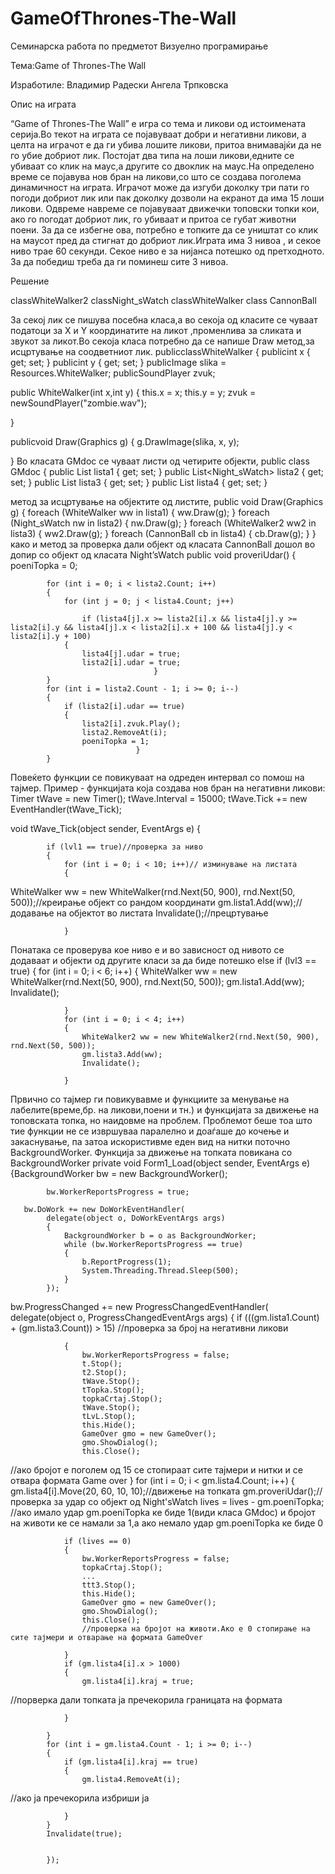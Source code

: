GameOfThrones-The-Wall
======================







Семинарска работа по предметот Визуелно програмирање



Тема:Game of Thrones-The Wall



 Изработиле:
  Владимир Радески
	Ангела Трпковска
   

Опис на играта
		
“Game of Thrones-The Wall” е игра со тема и ликови од истоимената серија.Во текот на играта се појавуваат добри и негативни ликови, а целта на играчот е да ги убива лошите ликови, притоа внимавајќи да не го убие добриот лик. Постојат два типа на лоши ликови,едните се убиваат со клик на маус,а другите со двоклик на маус.На определено време се појавува нов бран на ликови,со што се создава поголема динамичност на играта. Играчот може да изгуби доколку три пати го погоди добриот лик или пак доколку дозволи на екранот да има 15 лоши ликови. Одвреме навреме се појавуваат движечки топовски топки кои, ако го погодат добриот лик, го убиваат и притоа се губат животни поени. За да се избегне ова, потребно е топките да се уништат со клик на маусот пред да стигнат до добриот лик.Играта има 3 нивоа , и секое ниво трае 60 секунди. Секое ниво е за нијанса потешко од претходното. За да победиш треба да ги поминеш сите 3 нивоа. 
 
 

Решение

classWhiteWalker2
classNight_sWatch
classWhiteWalker
class CannonBall

За секој лик се пишува посебна класа,а во секоја од класите се чуваат податоци за X и Y координатите на ликот ,променлива за сликата и звукот за ликот.Во секоја класа потребно да се напише Draw метод,за исцртување на соодветниот лик.
publicclassWhiteWalker
    {
publicint x { get; set; }
publicint y { get; set; }
publicImage slika = Resources.WhiteWalker;
publicSoundPlayer zvuk;


public WhiteWalker(int x,int y)
        {
this.x = x;
this.y = y;
            zvuk = newSoundPlayer("zombie.wav");

}

publicvoid Draw(Graphics g)
        {
            g.DrawImage(slika, x, y);

}
Во класата GMdoc се чуваат листи од четирите објекти,
public class GMdoc
    {
        public List<WhiteWalker> lista1 { get; set; }
        public List<Night_sWatch> lista2 { get; set; }
        public List<WhiteWalker2> lista3 { get; set; }
        public List<CannonBall> lista4 { get; set; }
        
метод за исцртување на објектите од листите,
public void Draw(Graphics g)
        {
            foreach (WhiteWalker ww in lista1)
            {
                ww.Draw(g);
            }
            foreach (Night_sWatch nw in lista2)
            {
                nw.Draw(g);
            }
            foreach (WhiteWalker2 ww2 in lista3)
            {
                ww2.Draw(g);
            }
            foreach (CannonBall cb in lista4)
            {
                cb.Draw(g);
            }
        }
како и метод за проверка дали објект од класата CannonBall дошол во допир со објект од класата Night’sWatch
public void proveriUdar()
        {
            poeniTopka = 0;

            for (int i = 0; i < lista2.Count; i++)
            {
                for (int j = 0; j < lista4.Count; j++)

                    if (lista4[j].x >= lista2[i].x && lista4[j].y >= lista2[i].y && lista4[j].x < lista2[i].x + 100 && lista4[j].y < lista2[i].y + 100)
                {
                    lista4[j].udar = true;
                    lista2[i].udar = true;
                                    }
            }
            for (int i = lista2.Count - 1; i >= 0; i--)
            {
                if (lista2[i].udar == true)
                {
                    lista2[i].zvuk.Play();
                    lista2.RemoveAt(i);
                    poeniTopka = 1;
                                }
            }
Повеќето функции се повикуваат на одреден интервал со помош на тајмер.
Пример - функцијата која создава нов бран на негативни ликови:
Timer tWave = new Timer();
tWave.Interval = 15000;
tWave.Tick += new EventHandler(tWave_Tick);

void tWave_Tick(object sender, EventArgs e)
        {

            if (lvl1 == true)//проверка за ниво
            {
                for (int i = 0; i < 10; i++)// изминување на листата
                {
WhiteWalker ww = new WhiteWalker(rnd.Next(50, 900), rnd.Next(50, 500));//креирање објект со рандом координати
                    gm.lista1.Add(ww);//додавање на објектот во листата
                    Invalidate();//прецртување


                }
Понатака се проверува кое ниво  е и во зависност од нивото се додаваат и објекти од другите класи за да биде потешко
else if (lvl3 == true)
            {
                for (int i = 0; i < 6; i++)
                {
                    WhiteWalker ww = new WhiteWalker(rnd.Next(50, 900), rnd.Next(50, 500));
                    gm.lista1.Add(ww);
                    Invalidate();

                }
                for (int i = 0; i < 4; i++)
                {
                    WhiteWalker2 ww = new WhiteWalker2(rnd.Next(50, 900), rnd.Next(50, 500));
                    gm.lista3.Add(ww);
                    Invalidate();

                }

Првично со тајмер ги повикувавме и функциите за менување на лабелите(време,бр. на ликови,поени и тн.) и функцијата за движење на топовската топка, но наидовме на проблем. Проблемот беше тоа што тие функции не се извршуваа паралелно и доаѓаше до кочење и закаснување, па затоа искористивме еден вид на нитки поточно BackgroundWorker.
Функција за движење на топката повикана со BackgroundWorker
private void Form1_Load(object sender, EventArgs e)
        {BackgroundWorker bw = new BackgroundWorker();

            bw.WorkerReportsProgress = true;

       bw.DoWork += new DoWorkEventHandler(
            delegate(object o, DoWorkEventArgs args)
            {
                BackgroundWorker b = o as BackgroundWorker;
                while (bw.WorkerReportsProgress == true)
                {
                    b.ReportProgress(1);
                    System.Threading.Thread.Sleep(500);
                }
            });
  bw.ProgressChanged += new ProgressChangedEventHandler(
            delegate(object o, ProgressChangedEventArgs args)
            {
                if (((gm.lista1.Count) + (gm.lista3.Count)) > 15) //проверка за број на негативни ликови

                {
                    bw.WorkerReportsProgress = false;
                    t.Stop();
                    t2.Stop();
                    tWave.Stop();
                    tTopka.Stop();
                    topkaCrtaj.Stop();
                    tWave.Stop();
                    tLvL.Stop();
                    this.Hide();
                    GameOver gmo = new GameOver();
                    gmo.ShowDialog();
                    this.Close();
//ако бројот е поголем од 15 се стопираат сите тајмери и нитки и се отвара формата Game over
}
                for (int i = 0; i < gm.lista4.Count; i++)
            {
                gm.lista4[i].Move(20, 60, 10, 10);//движење на топката
                gm.proveriUdar();//проверка за удар со објект од Night'sWatch
                lives = lives - gm.poeniTopka;
                //ако имало удар gm.poeniTopka ке биде 1(види класа GMdoc) и бројот на животи ке се намали за 1,а ако немало удар gm.poeniTopka ке биде 0

                if (lives == 0)
                {
                    bw.WorkerReportsProgress = false;
                    topkaCrtaj.Stop();
                    ...
                    ttt3.Stop();
                    this.Hide();
                    GameOver gmo = new GameOver();
                    gmo.ShowDialog();
                    this.Close();
                    //проверка на бројот на животи.Ако е 0 стопирање на сите тајмери и отварање на формата GameOver

                }
                if (gm.lista4[i].x > 1000)
                {
                    gm.lista4[i].kraj = true;
//порверка дали топката ја пречекорила границата на формата

                }       
            
            }
            for (int i = gm.lista4.Count - 1; i >= 0; i--)
            {
                if (gm.lista4[i].kraj == true)
                {
                    gm.lista4.RemoveAt(i);
//ако ја пречекорила избриши ја

                } 
            }
            Invalidate(true);

        
            });


